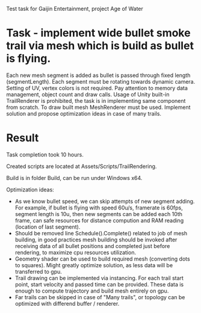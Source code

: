 Test task for Gaijin Entertainment, project Age of Water

# Task - implement wide bullet smoke trail via mesh which is build as bullet is flying.
Each new mesh segment is added as bullet is passed through fixed length (segmentLength). Each segment must be rotating towards dynamic camera. Setting of UV, vertex colors is not required. Pay attention to memory data management, object count and draw calls. Usage of Unity built-in TrailRenderer is prohibited, the task is in implementing same component from scratch. To draw built mesh MeshRenderer must be used. Implement solution and propose optimization ideas in case of many trails.

# Result
Task completion took 10 hours. 

Created scripts are located at Assets/Scripts/TrailRendering.

Build is in folder Build, can be run under Windows x64.

Optimization ideas:
- As we know bullet speed, we can skip attempts of new segment adding. For example, if bullet is flying with speed 60u/s, framerate is 60fps, segment length is 10u, then new segments can be added each 10th frame, can safe resources for distance compution and RAM reading (location of last segment).
- Should be removed line Schedule().Complete() related to job of mesh building, in good practices mesh building should be invoked after receiving data of all bullet positions and completed just before rendering, to maximize cpu resources utilization.
- Geometry shader can be used to build required mesh (converting dots to squares). Might greatly optimize solution, as less data will be transferred to gpu.
- Trail drawing can be implemented via instancing. For each trail start point, start velocity and passed time can be provided. These data is enough to compute trajectory and build mesh entirely on gpu.
- Far trails can be skipped in case of "Many trails", or topology can be optimized with differend buffer / renderer.
